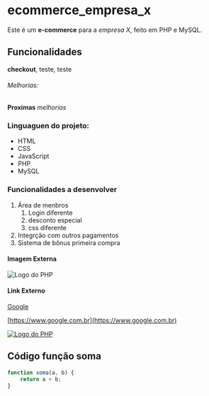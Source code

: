 # ecommerce_empresa_x
Este é um **e-commerce** para a *empresa X*, feito em PHP e MySQL.

## Funcionalidades

**checkout**, teste, teste

###### Melhorias:

__Proximas__ _melhorias_

### Linguaguen do projeto:

* HTML
* CSS
* JavaScript
* PHP
* MySQL

### Funcionalidades a desenvolver

1. Área de menbros
    1. Login diferente
    2. desconto especial
    3. css diferente
2. Integrção com outros pagamentos
3. Sistema de bônus primeira compra

#### Imagem Externa
![Logo do PHP](https://upload.wikimedia.org/wikipedia/commons/2/27/PHP-logo.svg)

#### Link Externo

[Google](https://www.google.com.br)

[https://www.google.com.br](https://www.google.com.br)

[![Logo do PHP](https://upload.wikimedia.org/wikipedia/commons/2/27/PHP-logo.svg)](https://www.google.com.br)

## Código função soma

```javascript
function soma(a, b) {
    return a + b;
}
```